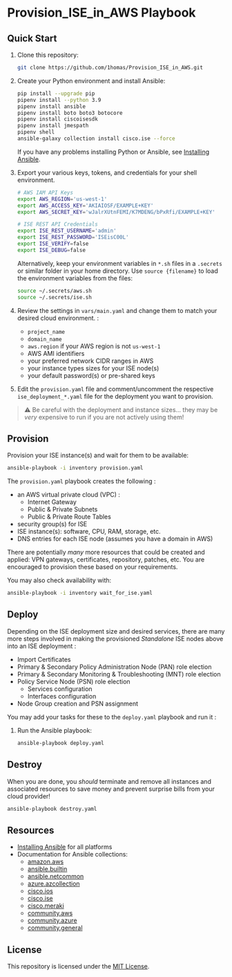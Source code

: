 # Provision_ISE_in_AWS Playbook

## Quick Start

1. Clone this repository:  

    ```sh
    git clone https://github.com/1homas/Provision_ISE_in_AWS.git
    ```

1. Create your Python environment and install Ansible:  

    ```sh
    pip install --upgrade pip
    pipenv install --python 3.9
    pipenv install ansible 
    pipenv install boto boto3 botocore 
    pipenv install ciscoisesdk 
    pipenv install jmespath
    pipenv shell
    ansible-galaxy collection install cisco.ise --force
    ```

    If you have any problems installing Python or Ansible, see [Installing Ansible](https://docs.ansible.com/ansible/latest/installation_guide/intro_installation.html).

1. Export your various keys, tokens, and credentials for your shell environment.

    ```bash
    # AWS IAM API Keys
    export AWS_REGION='us-west-1'
    export AWS_ACCESS_KEY='AKIAIOSF/EXAMPLE+KEY'
    export AWS_SECRET_KEY='wJalrXUtnFEMI/K7MDENG/bPxRfi/EXAMPLE+KEY'
    ```

    ```bash
    # ISE REST API Credentials
    export ISE_REST_USERNAME='admin'
    export ISE_REST_PASSWORD='ISEisC00L'
    export ISE_VERIFY=false
    export ISE_DEBUG=false
    ```

    Alternatively, keep your environment variables in `*.sh` files in a `.secrets` or similar folder in your home directory. Use `source {filename}` to load the environment variables from the files:

    ```bash
    source ~/.secrets/aws.sh
    source ~/.secrets/ise.sh
    ```

1. Review the settings in `vars/main.yaml` and change them to match your desired cloud environment. :
    - `project_name`
    - `domain_name`
    - `aws.region` if your AWS region is not `us-west-1`
    - AWS AMI identifiers 
    - your preferred network CIDR ranges in AWS
    - your instance types sizes for your ISE node(s)
    - your default password(s) or pre-shared keys

1. Edit the `provision.yaml` file and comment/uncomment the respective `ise_deployment_*.yaml` file for the deployment you want to provision.  

> ⚠ Be careful with the deployment and instance sizes... they may be *very* expensive to run if you are not actively using them!

## Provision

Provision your ISE instance(s) and wait for them to be available:

```sh
ansible-playbook -i inventory provision.yaml
```


The `provision.yaml` playbook creates the following :

- an AWS virtual private cloud (VPC) :
  - Internet Gateway
  - Public & Private Subnets
  - Public & Private Route Tables
- security group(s) for ISE
- ISE instance(s): software, CPU, RAM, storage, etc.
- DNS entries for each ISE node (assumes you have a domain in AWS)

There are potentially *many* more resources that could be created and applied: VPN gateways, certificates, repository, patches, etc. You are encouraged to provision these based on your requirements.  

You may also check availability with: 

```sh
ansible-playbook -i inventory wait_for_ise.yaml
```

## Deploy

Depending on the ISE deployment size and desired services, there are many more steps involved in making the provisioned *Standalone* ISE nodes above into an ISE deployment :

- Import Certificates
- Primary & Secondary Policy Administration Node (PAN) role election
- Primary & Secondary Monitoring & Troubleshooting (MNT) role election
- Policy Service Node (PSN) role election
  - Services configuration
  - Interfaces configuration
- Node Group creation and PSN assignment

You may add your tasks for these to the `deploy.yaml` playbook and run it :

1. Run the Ansible playbook:  

    ```sh
    ansible-playbook deploy.yaml
    ```

## Destroy

When you are done, you *should* terminate and remove all instances and associated resources to save money and prevent surprise bills from your cloud provider!

```sh
ansible-playbook destroy.yaml
```

## Resources

- [Installing Ansible](https://docs.ansible.com/ansible/latest/installation_guide/intro_installation.html) for all platforms
- Documentation for Ansible collections:  
  - [amazon.aws](https://docs.ansible.com/ansible/latest/collections/amazon/aws/)
  - [ansible.builtin](https://docs.ansible.com/ansible/latest/collections/ansible/builtin/)
  - [ansible.netcommon](https://docs.ansible.com/ansible/latest/collections/ansible/netcommon/)
  - [azure.azcollection](https://docs.ansible.com/ansible/latest/collections/azure/azcollection/)
  - [cisco.ios](https://docs.ansible.com/ansible/latest/collections/cisco/ios/)
  - [cisco.ise](https://ciscoise.github.io/ansible-ise/main/plugins/)
  - [cisco.meraki](https://docs.ansible.com/ansible/latest/collections/cisco/meraki/)
  - [community.aws](https://docs.ansible.com/ansible/latest/collections/community/aws/)  
  - [community.azure](https://docs.ansible.com/ansible/latest/collections/community/azure/)
  - [community.general](https://docs.ansible.com/ansible/latest/collections/community/general/)

## License

This repository is licensed under the [MIT License](https://mit-license.org/).
